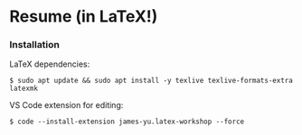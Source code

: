 # Resume (in LaTeX!)

### Installation
LaTeX dependencies:
```
$ sudo apt update && sudo apt install -y texlive texlive-formats-extra latexmk
```
VS Code extension for editing:
```
$ code --install-extension james-yu.latex-workshop --force
```
